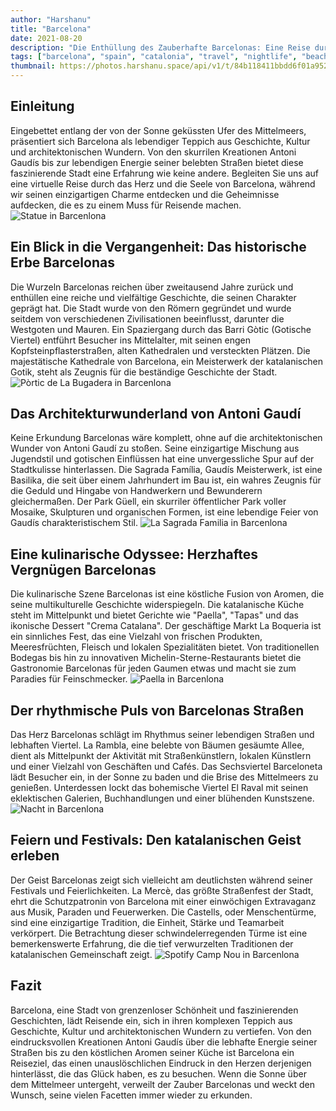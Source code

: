```yaml
---
author: "Harshanu"
title: "Barcelona"
date: 2021-08-20
description: "Die Enthüllung des Zauberhafte Barcelonas: Eine Reise durch Geschichte, Kultur und Charme"
tags: ["barcelona", "spain", "catalonia", "travel", "nightlife", "beach", "swimming"]
thumbnail: https://photos.harshanu.space/api/v1/t/84b118411bbdd6f01a9528cd82f059ad6e0c03bb/eb67a984/fit_2048
---
```


## Einleitung
Eingebettet entlang der von der Sonne geküssten Ufer des Mittelmeers, präsentiert sich Barcelona als lebendiger Teppich aus Geschichte, Kultur und architektonischen Wundern. Von den skurrilen Kreationen Antoni Gaudís bis zur lebendigen Energie seiner belebten Straßen bietet diese faszinierende Stadt eine Erfahrung wie keine andere. Begleiten Sie uns auf eine virtuelle Reise durch das Herz und die Seele von Barcelona, während wir seinen einzigartigen Charme entdecken und die Geheimnisse aufdecken, die es zu einem Muss für Reisende machen.
![Statue in Barcenlona](https://photos.harshanu.space/api/v1/t/4e0f5fa0842fa4c40b93cb4c01c9cf1d133fcd61/eb67a984/fit_2048)

## Ein Blick in die Vergangenheit: Das historische Erbe Barcelonas
Die Wurzeln Barcelonas reichen über zweitausend Jahre zurück und enthüllen eine reiche und vielfältige Geschichte, die seinen Charakter geprägt hat. Die Stadt wurde von den Römern gegründet und wurde seitdem von verschiedenen Zivilisationen beeinflusst, darunter die Westgoten und Mauren. Ein Spaziergang durch das Barri Gòtic (Gotische Viertel) entführt Besucher ins Mittelalter, mit seinen engen Kopfsteinpflasterstraßen, alten Kathedralen und versteckten Plätzen. Die majestätische Kathedrale von Barcelona, ein Meisterwerk der katalanischen Gotik, steht als Zeugnis für die beständige Geschichte der Stadt.
![Pòrtic de La Bugadera in Barcenlona](https://photos.harshanu.space/api/v1/t/29d331d6df6f5f6efc0dd214da29125779976496/eb67a984/fit_2048)

## Das Architekturwunderland von Antoni Gaudí
Keine Erkundung Barcelonas wäre komplett, ohne auf die architektonischen Wunder von Antoni Gaudí zu stoßen. Seine einzigartige Mischung aus Jugendstil und gotischen Einflüssen hat eine unvergessliche Spur auf der Stadtkulisse hinterlassen. Die Sagrada Família, Gaudís Meisterwerk, ist eine Basilika, die seit über einem Jahrhundert im Bau ist, ein wahres Zeugnis für die Geduld und Hingabe von Handwerkern und Bewunderern gleichermaßen. Der Park Güell, ein skurriler öffentlicher Park voller Mosaike, Skulpturen und organischen Formen, ist eine lebendige Feier von Gaudís charakteristischem Stil.
![La Sagrada Familia in Barcenlona](https://photos.harshanu.space/api/v1/t/84b118411bbdd6f01a9528cd82f059ad6e0c03bb/eb67a984/fit_2048)

## Eine kulinarische Odyssee: Herzhaftes Vergnügen Barcelonas
Die kulinarische Szene Barcelonas ist eine köstliche Fusion von Aromen, die seine multikulturelle Geschichte widerspiegeln. Die katalanische Küche steht im Mittelpunkt und bietet Gerichte wie "Paella", "Tapas" und das ikonische Dessert "Crema Catalana". Der geschäftige Markt La Boqueria ist ein sinnliches Fest, das eine Vielzahl von frischen Produkten, Meeresfrüchten, Fleisch und lokalen Spezialitäten bietet. Von traditionellen Bodegas bis hin zu innovativen Michelin-Sterne-Restaurants bietet die Gastronomie Barcelonas für jeden Gaumen etwas und macht sie zum Paradies für Feinschmecker.
![Paella in Barcenlona](https://photos.harshanu.space/api/v1/t/0377e9c4de903b7365b1a5f976b9b2be212dbdc4/eb67a984/fit_2048)

## Der rhythmische Puls von Barcelonas Straßen
Das Herz Barcelonas schlägt im Rhythmus seiner lebendigen Straßen und lebhaften Viertel. La Rambla, eine belebte von Bäumen gesäumte Allee, dient als Mittelpunkt der Aktivität mit Straßenkünstlern, lokalen Künstlern und einer Vielzahl von Geschäften und Cafés. Das Sechsviertel Barceloneta lädt Besucher ein, in der Sonne zu baden und die Brise des Mittelmeers zu genießen. Unterdessen lockt das bohemische Viertel El Raval mit seinen eklektischen Galerien, Buchhandlungen und einer blühenden Kunstszene.
![Nacht in Barcenlona](https://photos.harshanu.space/api/v1/t/311563164926d9610ac3a1b65bf1f3035286f7e4/eb67a984/fit_2048)

## Feiern und Festivals: Den katalanischen Geist erleben
Der Geist Barcelonas zeigt sich vielleicht am deutlichsten während seiner Festivals und Feierlichkeiten. La Mercè, das größte Straßenfest der Stadt, ehrt die Schutzpatronin von Barcelona mit einer einwöchigen Extravaganz aus Musik, Paraden und Feuerwerken. Die Castells, oder Menschentürme, sind eine einzigartige Tradition, die Einheit, Stärke und Teamarbeit verkörpert. Die Betrachtung dieser schwindelerregenden Türme ist eine bemerkenswerte Erfahrung, die die tief verwurzelten Traditionen der katalanischen Gemeinschaft zeigt.
![Spotify Camp Nou in Barcenlona](https://photos.harshanu.space/api/v1/t/e9b208a2baa13f2e7f99d376809cdab367c64602/eb67a984/fit_2048)

## Fazit
Barcelona, eine Stadt von grenzenloser Schönheit und faszinierenden Geschichten, lädt Reisende ein, sich in ihren komplexen Teppich aus Geschichte, Kultur und architektonischen Wundern zu vertiefen. Von den eindrucksvollen Kreationen Antoni Gaudís über die lebhafte Energie seiner Straßen bis zu den köstlichen Aromen seiner Küche ist Barcelona ein Reiseziel, das einen unauslöschlichen Eindruck in den Herzen derjenigen hinterlässt, die das Glück haben, es zu besuchen. Wenn die Sonne über dem Mittelmeer untergeht, verweilt der Zauber Barcelonas und weckt den Wunsch, seine vielen Facetten immer wieder zu erkunden.